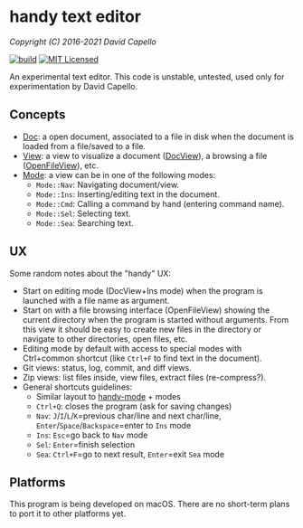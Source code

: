 # handy text editor
*Copyright (C) 2016-2021 David Capello*

[![build](https://github.com/dacap/handy/actions/workflows/build.yml/badge.svg)](https://github.com/dacap/handy/actions/workflows/build.yml)
[![MIT Licensed](https://img.shields.io/badge/license-MIT-blue.svg)](LICENSE.txt)

An experimental text editor. This code is unstable, untested, used
only for experimentation by David Capello.

## Concepts

* [Doc](app/doc.h): a open document, associated to a file in disk when the document is loaded from a file/saved to a file.
* [View](app/view.h): a view to visualize a document ([DocView](app/doc_view.h)), a browsing a file ([OpenFileView](app/open_file_view.h)), etc.
* [Mode](app/view.h): a view can be in one of the following modes:
  * `Mode::Nav`: Navigating document/view.
  * `Mode::Ins`: Inserting/editing text in the document.
  * `Mode::Cmd`: Calling a command by hand (entering command name).
  * `Mode::Sel`: Selecting text.
  * `Mode::Sea`: Searching text.

## UX

Some random notes about the "handy" UX:

* Start on editing mode (DocView+Ins mode) when the program is launched with a file name as argument.
* Start on with a file browsing interface (OpenFileView) showing the current directory when the program is started without arguments.
  From this view it should be easy to create new files in the directory or navigate to other directories, open files, etc.
* Editing mode by default with access to special modes with Ctrl+common shortcut (like `Ctrl+F` to find text in the document).
* Git views: status, log, commit, and diff views.
* Zip views: list files inside, view files, extract files (re-compress?).
* General shortcuts guidelines:
  * Similar layout to [handy-mode](https://github.com/superhandy/intro) + modes
  * `Ctrl+Q`: closes the program (ask for saving changes)
  * `Nav`: `J`/`I`/`L`/`K`=previous char/line and next char/line, `Enter`/`Space`/`Backspace`=enter to `Ins` mode
  * `Ins`: `Esc`=go back to `Nav` mode
  * `Sel`: `Enter`=finish selection
  * `Sea`: `Ctrl+F`=go to next result, `Enter`=exit `Sea` mode

## Platforms

This program is being developed on macOS. There are no short-term
plans to port it to other platforms yet.
